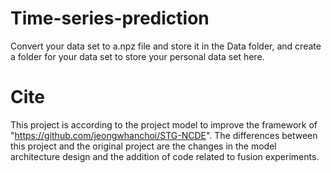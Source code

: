 # Time-series-prediction
Convert your data set to a.npz file and store it in the Data folder, and create a folder for your data set to store your personal data set here.

# Cite
This project is according to the project model to improve the framework of "https://github.com/jeongwhanchoi/STG-NCDE".
The differences between this project and the original project are the changes in the model architecture design and the addition of code related to fusion experiments.
